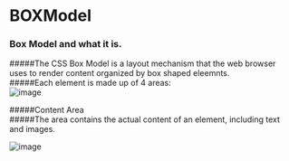 # BOXModel
### Box Model and what it is.

#####The CSS Box Model is a layout mechanism that the web browser uses to render content organized by box shaped eleemnts. <br/>
#####Each element is made up of 4 areas: <br/>
![image](https://github.com/nafizjiwa/BOXModel/assets/56348190/3c261939-0bb7-4c09-9414-8b1ee4be2143)

#####Content Area<br/>
#####The area contains the actual content of an element, including text and images.

![image](https://github.com/nafizjiwa/BOXModel/assets/56348190/c4901cf1-9131-465b-aff9-61b2ef711fc8)






